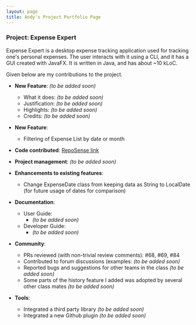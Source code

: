 ```yaml
---
layout: page
title: Andy's Project Portfolio Page
---
```


### Project: Expense Expert

Expense Expert is a desktop expense tracking application used for tracking one's personal expenses. The user interacts with it using a CLI, and it has a GUI created with JavaFX. It is written in Java, and has about ~10 kLoC.

Given below are my contributions to the project.

- **New Feature**: _(to be added soon)_

  - What it does: _(to be added soon)_
  - Justification: _(to be added soon)_
  - Highlights: _(to be added soon)_
  - Credits: _(to be added soon)_

- **New Feature**:
  - Filtering of Expense List by date or month

- **Code contributed**: [RepoSense link](https://nus-cs2103-ay2122s2.github.io/tp-dashboard/?search=lamwj98&breakdown=true)

- **Project management**: _(to be added soon)_

- **Enhancements to existing features**:
  - Change ExpenseDate class from keeping data as String to LocalDate (for future usage of dates for comparison)

- **Documentation**:

  - User Guide:
    - _(to be added soon)_
  - Developer Guide:
    - _(to be added soon)_

- **Community**:

  - PRs reviewed (with non-trivial review comments): #68, #69, #84
  - Contributed to forum discussions (examples: _(to be added soon)_
  - Reported bugs and suggestions for other teams in the class _(to be added soon)_
  - Some parts of the history feature I added was adopted by several other class mates _(to be added soon)_

- **Tools**:

  - Integrated a third party library _(to be added soon)_
  - Integrated a new Github plugin _(to be added soon)_

